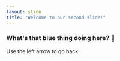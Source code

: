 ```yaml
---
layout: slide
title: "Welcome to our second slide!"
---
```

### What's that blue thing doing here? :whale:

Use the left arrow to go back! 
